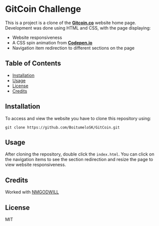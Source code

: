 # GitCoin Challenge

This is a project is a clone of the **[Gitcoin.co](https://gitcoin.co/)** website home page. Development was done using HTML and CSS, with the page displaying:
- Website responsiveness 
- A CSS spin animation from **[Codepen.io](https://codepen.io/teerapuch/pen/vLJXeR)**
- Navigation item redirection to different sections on the page 

## Table of Contents
- [Installation](#installation)
- [Usage](#usage)
- [License](#license)
- [Credits](#credits)

## Installation

To access and view the website you have to clone this repository using: 

```shell
git clone https://github.com/BoitumeloSK/GitCoin.git
```

## Usage
After cloning the repository, double click the `index.html`. You can click on the navigation items to see the section redirection and resize the page to view website responsiveness.

## Credits 
Worked with [NMGODWILL](https://github.com/nmgodwill)

## License
MIT

